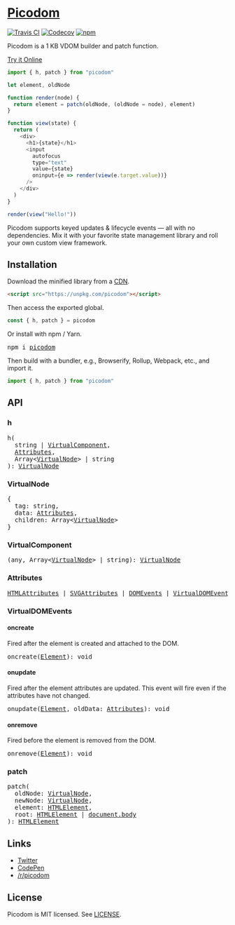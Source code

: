 # [Picodom](https://codepen.io/picodom)
[![Travis CI](https://img.shields.io/travis/picodom/picodom/master.svg)](https://travis-ci.org/picodom/picodom)
[![Codecov](https://img.shields.io/codecov/c/github/picodom/picodom/master.svg)](https://codecov.io/gh/picodom/picodom)
[![npm](https://img.shields.io/npm/v/picodom.svg)](https://www.npmjs.org/package/picodom)

Picodom is a 1 KB VDOM builder and patch function.

[Try it Online](https://codepen.io/picodom/pen/BRbJpG?editors=0010)

```js
import { h, patch } from "picodom"

let element, oldNode

function render(node) {
  return element = patch(oldNode, (oldNode = node), element)
}

function view(state) {
  return (
    <div>
      <h1>{state}</h1>
      <input
        autofocus
        type="text"
        value={state}
        oninput={e => render(view(e.target.value))}
      />
    </div>
  )
}

render(view("Hello!"))
```

Picodom supports keyed updates & lifecycle events — all with no dependencies. Mix it with your favorite state management library and roll your own custom view framework.

## Installation

Download the minified library from a [CDN](https://unpkg.com/picodom).

```html
<script src="https://unpkg.com/picodom"></script>
```

Then access the exported global.

```js
const { h, patch } = picodom
```

Or install with npm / Yarn.

<pre>
npm i <a href="https://www.npmjs.com/package/picodom">picodom</a>
</pre>

Then build with a bundler, e.g., Browserify, Rollup, Webpack, etc., and import it.

```jsx
import { h, patch } from "picodom"
```

## API

### h

<pre>
h(
  string | <a href="#virtualcomponent">VirtualComponent</a>,
  <a href="#attributes">Attributes</a>,
  Array&lt<a href="#virtualnode">VirtualNode</a>&gt | string
): <a href="#virtualnode">VirtualNode</a>
</pre>

### VirtualNode

<pre>
{
  tag: string,
  data: <a href="#attributes">Attributes</a>,
  children: Array&lt<a href="#virtualnode">VirtualNode</a>&gt
}
</pre>

### VirtualComponent

<pre>
(any, Array&lt<a href="#virtualnode">VirtualNode</a>&gt | string): <a href="#virtualnode">VirtualNode</a>
</pre>

### Attributes

<pre>
<a href="https://developer.mozilla.org/en-US/docs/Web/HTML/Attributes">HTMLAttributes</a> | <a href="https://developer.mozilla.org/en-US/docs/Web/SVG/Attribute">SVGAttributes</a> | <a href="https://developer.mozilla.org/en-US/docs/Web/Events">DOMEvents</a> | <a href="#virtualdomevents">VirtualDOMEvents</a>
</pre>

### VirtualDOMEvents

#### oncreate

Fired after the element is created and attached to the DOM.

<pre>
<a id="oncreate-api"></a>oncreate(<a href="https://developer.mozilla.org/en-US/docs/Web/API/Element">Element</a>): void
</pre>

#### onupdate

Fired after the element attributes are updated. This event will fire even if the attributes have not changed.

<pre>
<a id="onupdate-api"></a>onupdate(<a href="https://developer.mozilla.org/en-US/docs/Web/API/Element">Element</a>, oldData: <a href="#attributes">Attributes</a>): void
</pre>

#### onremove
Fired before the element is removed from the DOM.

<pre>
<a id="onremove-api"></a>onremove(<a href="https://developer.mozilla.org/en-US/docs/Web/API/Element">Element</a>): void
</pre>


### patch

<pre>
patch(
  oldNode: <a href="#virtualnode">VirtualNode</a>,
  newNode: <a href="#virtualnode">VirtualNode</a>,
  element: <a href="https://developer.mozilla.org/en-US/docs/Web/API/HTMLElement">HTMLElement</a>,
  root: <a href="https://developer.mozilla.org/en-US/docs/Web/API/HTMLElement">HTMLElement</a> | <a href="https://developer.mozilla.org/en-US/docs/Web/API/Document/body">document.body</a>
): <a href="https://developer.mozilla.org/en-US/docs/Web/API/HTMLElement">HTMLElement</a>
</pre>


## Links

- [Twitter](https://twitter.com/picodom)
- [CodePen](https://codepen.io/picodom)
- [/r/picodom](https://www.reddit.com/r/picodom)

## License

Picodom is MIT licensed. See [LICENSE](/LICENSE.md).
